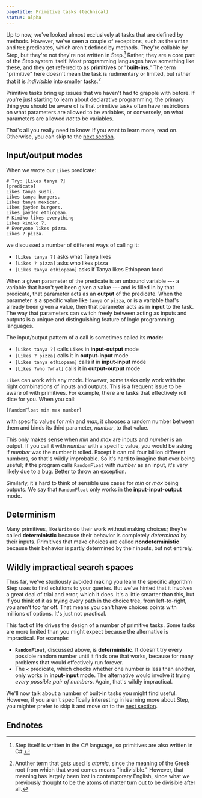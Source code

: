 ```yaml
---
pagetitle: Primitive tasks (technical)
status: alpha
---
```

Up to now, we've looked almost exclusively at tasks that are defined by methods.  However, we've seen a couple of exceptions, such as the `Write` and `Not` predicates, which aren't defined by methods.  They're callable by Step, but they're not they're not written in Step.[^1]   Rather, they are a core part of the Step system itself.  Most programming languages have something like these, and they get referred to as **primitives** or "**built-ins**."  The term "primitive" here doesn't mean the task is rudimentary or limited, but rather that it is *indivisible* into smaller tasks.[^2]  

Primitive tasks bring up issues that we haven't had to grapple with before.  If you're just starting to learn about declarative programming, the primary thing you should be aware of is that primitive tasks often have restrictions on what parameters are allowed to be variables, or conversely, on what parameters are allowed *not* to be variables.

That's all you really need to know.  If you want to learn more, read on.  Otherwise, you can skip to the [next section](next-section).

## Input/output modes

When we wrote our `Likes` predicate:
```Step
# Try: [Likes tanya ?]
[predicate]
Likes tanya sushi.
Likes tanya burgers.
Likes tanya mexican.
Likes jayden burgers.
Likes jayden ethiopean.
# Kimiko likes everything
Likes kimiko ?.
# Everyone likes pizza.
Likes ? pizza.
```
we discussed a number of different ways of calling it:
* `[Likes tanya ?]` asks what Tanya likes
* `[Likes ? pizza]` asks who likes pizza
* `[Likes tanya ethiopean]` asks if Tanya likes Ethiopean food

When a given parameter of the predicate is an unbound variable --- a variable that hasn't yet been given a value --- and is filled in by that predicate, that parameter acts as an **output** of the predicate.  When the parameter is a specific value like `tanya` or `pizza`, or is a variable that's already been given a value, then that parameter acts as in **input** to the task.  The way that parameters can switch freely between acting as inputs and outputs is a unique and distinguishing feature of logic programming languages.

The input/output pattern of a call is sometimes called its **mode**:
* `[Likes tanya ?]` calls `Likes` in **input-output** mode
* `[Likes ? pizza]` calls it in **output-input** mode
* `[Likes tanya ethiopean]` calls it in **input-input** mode
* `[Likes ?who ?what]` calls it in **output-output** mode

`Likes` can work with any mode.  However, some tasks only work with the right combinations of inputs and outputs.  This is a frequent issue to be aware of with primitives.  For example, there are tasks that effectively roll dice for you.  When you call:
```step
[RandomFloat min max number]
```
with specific values for *min* and *max*, it chooses a random number between them and binds its third parameter, *number*, to that value.

This only makes sense when *min* and *max* are inputs and *number* is an output.  If you call it with *number* with a specific value, you would be asking if *number* was the number it rolled.  Except it can roll four billion different numbers, so that's wildly improbable.  So it's hard to imagine that ever being useful; if the program calls `RandomFloat` with *number* as an input, it's very likely due to a bug.  Better to throw an exception.

Similarly, it's hard to think of sensible use cases for *min* or *max* being outputs.  We say that `RandomFloat` only works in the **input-input-output** mode.

## Determinism

Many primitives, like `Write` do their work without making choices; they're called **deterministic** because their behavior is completely *determined* by their inputs.  Primitives that make choices are called **nondeterministic** because their behavior is partly  determined by their inputs, but not entirely.

## Wildly impractical search spaces

Thus far, we've studiously avoided making you learn the specific algorithm Step uses to find solutions to your queries.  But we've hinted that it involves a great deal of trial and error, which it does.  It's a little smarter than this, but if you think of it as trying every path in the choice tree, from left-to-right, you aren't too far off.  That means you can't have choices points with millions of options.  It's just not practical.  

This fact of life drives the design of a number of primitive tasks.  Some tasks are more limited than you might expect because the alternative is impractical.  For example:
* **`RandomFloat`**, discussed above, is **deterministic**.  It doesn't try every possible random number until it finds one that works, because for many problems that would effectively run forever.
* The **`<`** predicate, which checks whether one number is less than another, only works in **input-input** mode.  The alternative would involve it trying *every possible pair of numbers*.  Again, that's wildly impractical.

We'll now talk about a number of built-in tasks you might find useful.  However, if you aren't specifically interesting in learning more about Step, you mighter prefer to skip it and move on to the [next section](higher-order_tasks).

## Endnotes

[^1]: Step itself is written in the C# language, so primitives are also written in C#.

[^2]: Another term that gets used is *atomic*, since the meaning of the Greek root from which that word comes means "indivisible."  However, that meaning has largely been lost in contemporary English, since what we previously thought to be the atoms of matter turn out to be divisible after all. 

[^3]: This is technically a lie.  Numbers in computers are represented using a finite number of bits and there are only a finite number of numbers you can represent using a finite number of bits.  However, `RandomFloat` is choosing from over four billion possible bit patterns, so drawing that in a choice diagram is not practical.